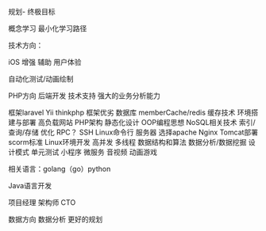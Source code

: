 规划- 终极目标

概念学习
最小化学习路径

技术方向：

iOS 增强 辅助 用户体验

自动化测试/动画绘制

PHP方向 后端开发 技术支持 强大的业务分析能力

框架laravel Yii thinkphp 框架优劣
数据库 memberCache/redis 缓存技术
环境搭建与部署 高负载网站
PHP架构 静态化设计 OOP编程思想
NoSQL相关技术 索引/查询/存储 优化
RPC？ SSH Linux命令行
服务器 选择apache Nginx Tomcat部署
scorm标准 Linux环境开发
高并发 多线程
数据结构和算法
数据分析/数据挖掘
设计模式
单元测试
小程序
微服务
音视频
动画游戏

相关语言：golang（go）python

Java语言开发

项目经理 架构师 CTO 

数据方向 数据分析 更好的规划
